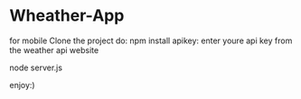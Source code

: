 # Wheather-App
for mobile
Clone the project
do:
npm install
apikey:
enter youre api key from the weather api website

node server.js


enjoy:)
